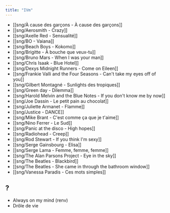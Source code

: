 ```yaml
---
title: "IVm"
---
```


- [[sng/À cause des garçons - À cause des garçons]]
- [[sng/Aerosmith - Crazy]]
- [[sng/Axelle Red - Sensualité]]
- [[sng/BO - Vaiana]]
- [[sng/Beach Boys - Kokomo]]
- [[sng/Brigitte - À bouche que veux-tu]]
- [[sng/Bruno Mars - When I was your man]]
- [[sng/Chris Isaak - Blue Hotel]]
- [[sng/Dexys Midnight Runners - Come on Eileen]]
- [[sng/Frankie Valli and the Four Seasons - Can't take my eyes off of you]]
- [[sng/Gilbert Montagné - Sunlights des tropiques]]
- [[sng/Green day - Dilemma]]
- [[sng/Harold Melvin and the Blue Notes - If you don't know me by now]]
- [[sng/Joe Dassin - Le petit pain au chocolat]]
- [[sng/Juliette Armanet - Flamme]]
- [[sng/Justice - DANCE]]
- [[sng/Mike Brant - C'est comme ça que je t'aime]]
- [[sng/Nino Ferrer - Le Sud]]
- [[sng/Panic at the disco - High hopes]]
- [[sng/Radiohead - Creep]]
- [[sng/Rod Stewart - If you think I'm sexy]]
- [[sng/Serge Gainsbourg - Elisa]]
- [[sng/Serge Lama - Femme, femme, femme]]
- [[sng/The Alan Parsons Project - Eye in the sky]]
- [[sng/The Beatles - Blackbird]]
- [[sng/The Beatles - She came in through the bathroom window]]
- [[sng/Vanessa Paradis - Ces mots simples]]

## ?

- Always on my mind (renv)
- Drôle de vie
